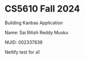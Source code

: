 # CS5610 Fall 2024

Building Kanbas Application

Name: Sai Ritish Reddy Musku

NUID: 002337839

Netlify test for a1
